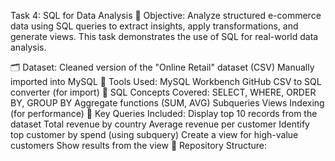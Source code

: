 Task 4: SQL for Data Analysis
📌 Objective:
Analyze structured e-commerce data using SQL queries to extract insights, apply transformations, and generate views. This task demonstrates the use of SQL for real-world data analysis.

🗂️ Dataset:
Cleaned version of the "Online Retail" dataset (CSV)
Manually imported into MySQL
🧰 Tools Used:
MySQL Workbench
GitHub
CSV to SQL converter (for import)
🧠 SQL Concepts Covered:
SELECT, WHERE, ORDER BY, GROUP BY
Aggregate functions (SUM, AVG)
Subqueries
Views
Indexing (for performance)
🧾 Key Queries Included:
Display top 10 records from the dataset
Total revenue by country
Average revenue per customer
Identify top customer by spend (using subquery)
Create a view for high-value customers
Show results from the view
📂 Repository Structure:
